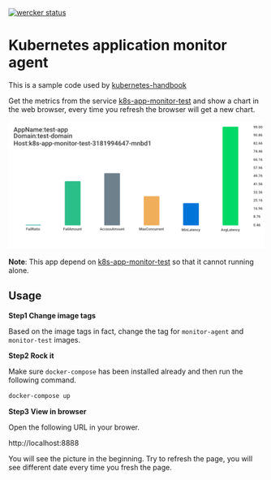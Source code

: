 [![wercker status](https://app.wercker.com/status/5f9c6c840c21111c17ec08ee9169347f/s/master "wercker status")](https://app.wercker.com/project/byKey/5f9c6c840c21111c17ec08ee9169347f)

# Kubernetes application monitor agent

This is a sample code used by [kubernetes-handbook](https://github.com/rootsongjc/kubernetes-handbook)

Get the metrics from the service  [k8s-app-monitor-test](https://github.com/rootsongjc/k8s-app-monitor-test) and show a chart in the web browser, every time you refresh the browser will get a new chart.

![chart](images/chart.png)

**Note**: This app depend on [k8s-app-monitor-test](https://github.com/rootsongjc/k8s-app-monitor-test) so that it cannot running alone.

## Usage

**Step1 Change image tags**

Based on the image tags in fact, change the tag for  `monitor-agent` and `monitor-test` images.

**Step2 Rock it**

Make sure `docker-compose` has been installed already and then run the following command.

```bash
docker-compose up
```

**Step3 View in browser**

Open the following URL in your brower.

http://localhost:8888

You will see the picture in the beginning. Try to refresh the page, you will see different date every time you fresh the page.